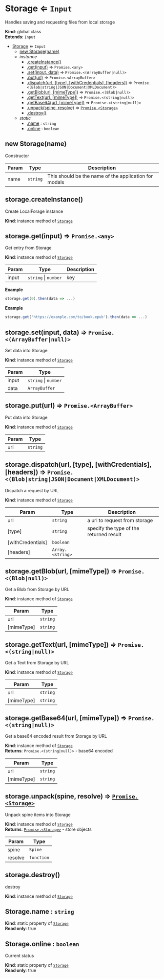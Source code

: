 <a name="Storage"></a>

# Storage ⇐ <code>Input</code>
Handles saving and requesting files from local storage

**Kind**: global class  
**Extends**: <code>Input</code>  

* [Storage](#Storage) ⇐ <code>Input</code>
    * [new Storage(name)](#new_Storage_new)
    * _instance_
        * [.createInstance()](#Storage+createInstance)
        * [.get(input)](#Storage+get) ⇒ <code>Promise.&lt;any&gt;</code>
        * [.set(input, data)](#Storage+set) ⇒ <code>Promise.&lt;(ArrayBuffer\|null)&gt;</code>
        * [.put(url)](#Storage+put) ⇒ <code>Promise.&lt;ArrayBuffer&gt;</code>
        * [.dispatch(url, [type], [withCredentials], [headers])](#Storage+dispatch) ⇒ <code>Promise.&lt;(Blob\|string\|JSON\|Document\|XMLDocument)&gt;</code>
        * [.getBlob(url, [mimeType])](#Storage+getBlob) ⇒ <code>Promise.&lt;(Blob\|null)&gt;</code>
        * [.getText(url, [mimeType])](#Storage+getText) ⇒ <code>Promise.&lt;(string\|null)&gt;</code>
        * [.getBase64(url, [mimeType])](#Storage+getBase64) ⇒ <code>Promise.&lt;(string\|null)&gt;</code>
        * [.unpack(spine, resolve)](#Storage+unpack) ⇒ [<code>Promise.&lt;Storage&gt;</code>](#Storage)
        * [.destroy()](#Storage+destroy)
    * _static_
        * [.name](#Storage.name) : <code>string</code>
        * [.online](#Storage.online) : <code>boolean</code>

<a name="new_Storage_new"></a>

## new Storage(name)
Constructor


| Param | Type | Description |
| --- | --- | --- |
| name | <code>string</code> | This should be the name of the application for modals |

<a name="Storage+createInstance"></a>

## storage.createInstance()
Create LocalForage instance

**Kind**: instance method of [<code>Storage</code>](#Storage)  
<a name="Storage+get"></a>

## storage.get(input) ⇒ <code>Promise.&lt;any&gt;</code>
Get entry from Storage

**Kind**: instance method of [<code>Storage</code>](#Storage)  

| Param | Type | Description |
| --- | --- | --- |
| input | <code>string</code> \| <code>number</code> | key |

**Example**  
```js
storage.get(0).then(data => ...)
```
**Example**  
```js
storage.get('https://example.com/to/book.epub').then(data => ...)
```
<a name="Storage+set"></a>

## storage.set(input, data) ⇒ <code>Promise.&lt;(ArrayBuffer\|null)&gt;</code>
Set data into Storage

**Kind**: instance method of [<code>Storage</code>](#Storage)  

| Param | Type |
| --- | --- |
| input | <code>string</code> \| <code>number</code> | 
| data | <code>ArrayBuffer</code> | 

<a name="Storage+put"></a>

## storage.put(url) ⇒ <code>Promise.&lt;ArrayBuffer&gt;</code>
Put data into Storage

**Kind**: instance method of [<code>Storage</code>](#Storage)  

| Param | Type |
| --- | --- |
| url | <code>string</code> | 

<a name="Storage+dispatch"></a>

## storage.dispatch(url, [type], [withCredentials], [headers]) ⇒ <code>Promise.&lt;(Blob\|string\|JSON\|Document\|XMLDocument)&gt;</code>
Dispatch a request by URL

**Kind**: instance method of [<code>Storage</code>](#Storage)  

| Param | Type | Description |
| --- | --- | --- |
| url | <code>string</code> | a url to request from storage |
| [type] | <code>string</code> | specify the type of the returned result |
| [withCredentials] | <code>boolean</code> |  |
| [headers] | <code>Array.&lt;string&gt;</code> |  |

<a name="Storage+getBlob"></a>

## storage.getBlob(url, [mimeType]) ⇒ <code>Promise.&lt;(Blob\|null)&gt;</code>
Get a Blob from Storage by URL

**Kind**: instance method of [<code>Storage</code>](#Storage)  

| Param | Type |
| --- | --- |
| url | <code>string</code> | 
| [mimeType] | <code>string</code> | 

<a name="Storage+getText"></a>

## storage.getText(url, [mimeType]) ⇒ <code>Promise.&lt;(string\|null)&gt;</code>
Get a Text from Storage by URL

**Kind**: instance method of [<code>Storage</code>](#Storage)  

| Param | Type |
| --- | --- |
| url | <code>string</code> | 
| [mimeType] | <code>string</code> | 

<a name="Storage+getBase64"></a>

## storage.getBase64(url, [mimeType]) ⇒ <code>Promise.&lt;(string\|null)&gt;</code>
Get a base64 encoded result from Storage by URL

**Kind**: instance method of [<code>Storage</code>](#Storage)  
**Returns**: <code>Promise.&lt;(string\|null)&gt;</code> - base64 encoded  

| Param | Type |
| --- | --- |
| url | <code>string</code> | 
| [mimeType] | <code>string</code> | 

<a name="Storage+unpack"></a>

## storage.unpack(spine, resolve) ⇒ [<code>Promise.&lt;Storage&gt;</code>](#Storage)
Unpack spine items into Storage

**Kind**: instance method of [<code>Storage</code>](#Storage)  
**Returns**: [<code>Promise.&lt;Storage&gt;</code>](#Storage) - store objects  

| Param | Type |
| --- | --- |
| spine | <code>Spine</code> | 
| resolve | <code>function</code> | 

<a name="Storage+destroy"></a>

## storage.destroy()
destroy

**Kind**: instance method of [<code>Storage</code>](#Storage)  
<a name="Storage.name"></a>

## Storage.name : <code>string</code>
**Kind**: static property of [<code>Storage</code>](#Storage)  
**Read only**: true  
<a name="Storage.online"></a>

## Storage.online : <code>boolean</code>
Current status

**Kind**: static property of [<code>Storage</code>](#Storage)  
**Read only**: true  

